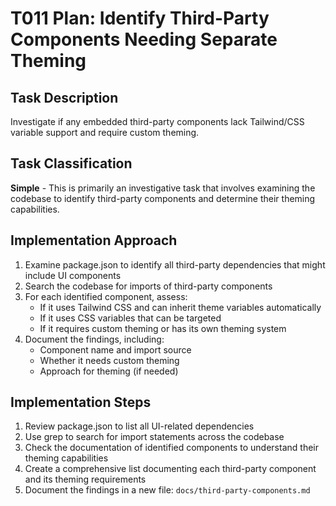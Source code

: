 # T011 Plan: Identify Third-Party Components Needing Separate Theming

## Task Description

Investigate if any embedded third-party components lack Tailwind/CSS variable support and require custom theming.

## Task Classification

**Simple** - This is primarily an investigative task that involves examining the codebase to identify third-party components and determine their theming capabilities.

## Implementation Approach

1. Examine package.json to identify all third-party dependencies that might include UI components
2. Search the codebase for imports of third-party components
3. For each identified component, assess:
   - If it uses Tailwind CSS and can inherit theme variables automatically
   - If it uses CSS variables that can be targeted
   - If it requires custom theming or has its own theming system
4. Document the findings, including:
   - Component name and import source
   - Whether it needs custom theming
   - Approach for theming (if needed)

## Implementation Steps

1. Review package.json to list all UI-related dependencies
2. Use grep to search for import statements across the codebase
3. Check the documentation of identified components to understand their theming capabilities
4. Create a comprehensive list documenting each third-party component and its theming requirements
5. Document the findings in a new file: `docs/third-party-components.md`
